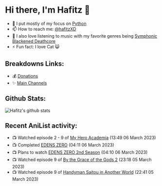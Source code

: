 # Hi there, I'm Hafitz 👋
- 🐍 I put mostly of my focus on [Python](https://python.org)
- 📫 How to reach me: [@hafitzXD](https://t.me/hafitzXD)
- 🎵 I also love listening to music with my favorite genres being [Symphonic Blackened Deathcore](https://youtu.be/qyYmS_iBcy4)
- ⚡ Fun fact: I love Cat 😺

## Breakdowns Links:
- 💰 [Donations](https://t.me/TheBreakdowns/2)
- ✨ [Main Channels](https://t.me/TheBreakdowns)

## Github Stats:
![Hafitz's github stats](https://github-readme-stats.vercel.app/api?username=breakdowns&show_icons=true&count_private=true&bg_color=00000000&text_color=777)

## Recent AniList activity:
<!-- ANILIST_ACTIVITY:start -->

-   📺 Watched episode 2 - 9 of [My Hero Academia](https://anilist.co/anime/21459) (13:49 06 March 2023)
-   📺 Completed [EDENS ZERO](https://anilist.co/anime/119683) (04:11 06 March 2023)
-   📺 Plans to watch [EDENS ZERO 2nd Season](https://anilist.co/anime/144932) (04:10 06 March 2023)
-   📺 Watched episode 9 of [By the Grace of the Gods 2](https://anilist.co/anime/135102) (23:18 05 March 2023)
-   📺 Watched episode 9 of [Handyman Saitou in Another World](https://anilist.co/anime/144092) (22:41 05 March 2023)

<!-- ANILIST_ACTIVITY:end -->
